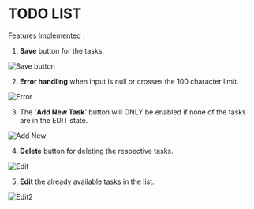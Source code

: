 # TODO LIST

Features Implemented :
1. **Save** button for the tasks.

![Save button](https://github.com/user-attachments/assets/d4309bc4-3c11-4773-a0ec-f3ff47229555)

2. **Error handling** when input is null or crosses the 100 character limit.

![Error ](https://github.com/user-attachments/assets/5d310305-621c-45f2-bc4a-ff950670f2c1)

3. The '**Add New Task**' button will ONLY be enabled if none of the tasks are in the EDIT state.

![Add New](https://github.com/user-attachments/assets/01f00da1-cf54-4ebc-8aaa-6f0e538e423a)

4. **Delete** button for deleting the respective tasks.

![Edit](https://github.com/user-attachments/assets/ef1b9e28-e69d-42e2-bc05-496b2bfa0c0f)

5. **Edit** the already available tasks in the list.

![Edit2](https://github.com/user-attachments/assets/d1f4d81f-12c5-46ed-8a23-7705efdddfc4)
